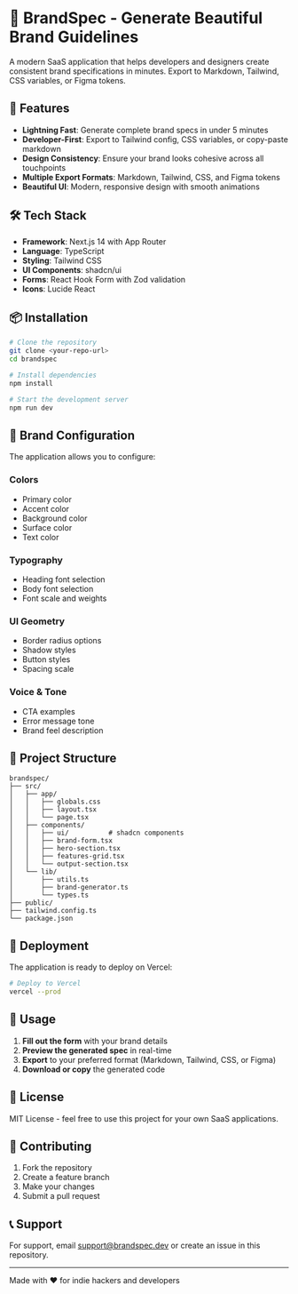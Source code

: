 # 🌈 BrandSpec - Generate Beautiful Brand Guidelines

A modern SaaS application that helps developers and designers create consistent brand specifications in minutes. Export to Markdown, Tailwind, CSS variables, or Figma tokens.

## 🚀 Features

- **Lightning Fast**: Generate complete brand specs in under 5 minutes
- **Developer-First**: Export to Tailwind config, CSS variables, or copy-paste markdown
- **Design Consistency**: Ensure your brand looks cohesive across all touchpoints
- **Multiple Export Formats**: Markdown, Tailwind, CSS, and Figma tokens
- **Beautiful UI**: Modern, responsive design with smooth animations

## 🛠️ Tech Stack

- **Framework**: Next.js 14 with App Router
- **Language**: TypeScript
- **Styling**: Tailwind CSS
- **UI Components**: shadcn/ui
- **Forms**: React Hook Form with Zod validation
- **Icons**: Lucide React

## 📦 Installation

```bash
# Clone the repository
git clone <your-repo-url>
cd brandspec

# Install dependencies
npm install

# Start the development server
npm run dev
```

## 🎨 Brand Configuration

The application allows you to configure:

### Colors
- Primary color
- Accent color
- Background color
- Surface color
- Text color

### Typography
- Heading font selection
- Body font selection
- Font scale and weights

### UI Geometry
- Border radius options
- Shadow styles
- Button styles
- Spacing scale

### Voice & Tone
- CTA examples
- Error message tone
- Brand feel description

## 📁 Project Structure

```
brandspec/
├── src/
│   ├── app/
│   │   ├── globals.css
│   │   ├── layout.tsx
│   │   └── page.tsx
│   ├── components/
│   │   ├── ui/          # shadcn components
│   │   ├── brand-form.tsx
│   │   ├── hero-section.tsx
│   │   ├── features-grid.tsx
│   │   └── output-section.tsx
│   └── lib/
│       ├── utils.ts
│       ├── brand-generator.ts
│       └── types.ts
├── public/
├── tailwind.config.ts
└── package.json
```

## 🚀 Deployment

The application is ready to deploy on Vercel:

```bash
# Deploy to Vercel
vercel --prod
```

## 🎯 Usage

1. **Fill out the form** with your brand details
2. **Preview the generated spec** in real-time
3. **Export** to your preferred format (Markdown, Tailwind, CSS, or Figma)
4. **Download or copy** the generated code

## 📝 License

MIT License - feel free to use this project for your own SaaS applications.

## 🤝 Contributing

1. Fork the repository
2. Create a feature branch
3. Make your changes
4. Submit a pull request

## 📞 Support

For support, email support@brandspec.dev or create an issue in this repository.

---

Made with ❤️ for indie hackers and developers
